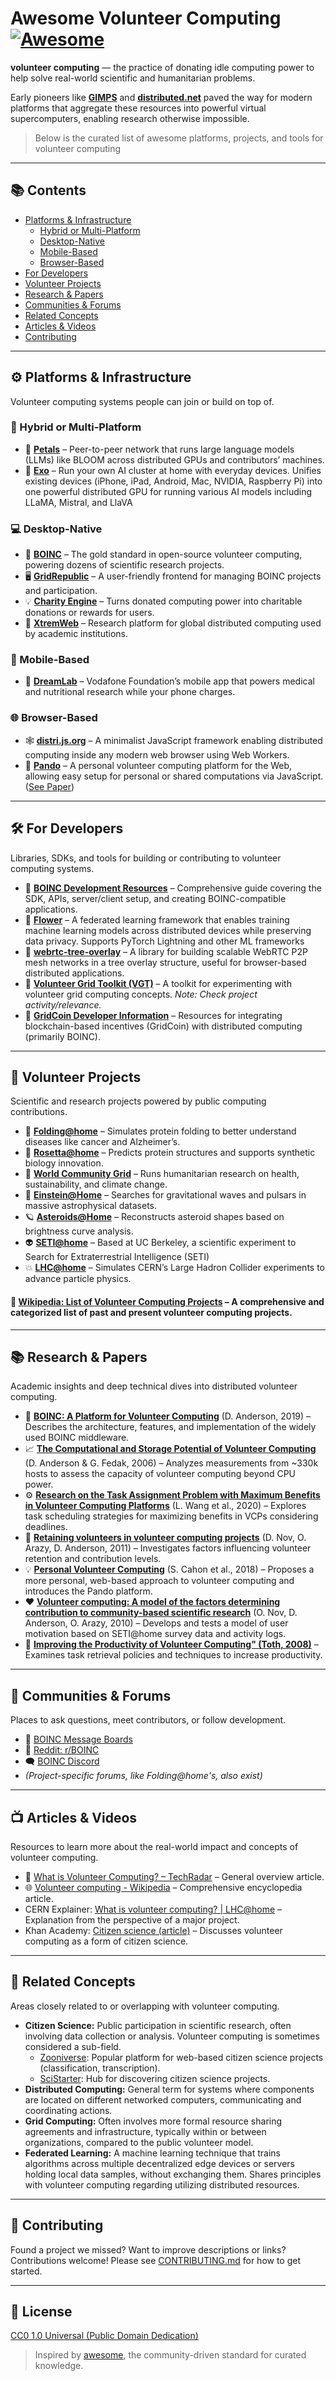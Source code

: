# Awesome Volunteer Computing [![Awesome](https://awesome.re/badge.svg)](https://awesome.re)

**volunteer computing** — the practice of donating idle computing power to help solve real-world scientific and humanitarian problems.

Early pioneers like **[GIMPS](https://www.mersenne.org/)**  and **[distributed.net](https://www.distributed.net/)** paved the way for modern platforms that aggregate these resources into powerful virtual supercomputers, enabling research otherwise impossible.
> Below is the curated list of awesome platforms, projects, and tools for volunteer computing
---

## 📚 Contents

- [Platforms & Infrastructure](#platforms--infrastructure)
  - [Hybrid or Multi-Platform](#hybrid-or-multi-platform)
  - [Desktop-Native](#desktop-native)
  - [Mobile-Based](#mobile-based)
  - [Browser-Based](#browser-based)
- [For Developers](#for-developers)
- [Volunteer Projects](#volunteer-projects)
- [Research & Papers](#research--papers)
- [Communities & Forums](#communities--forums)
- [Related Concepts](#related-concepts)
- [Articles & Videos](#articles--videos)
- [Contributing](#contributing)

---

## ⚙️ Platforms & Infrastructure

Volunteer computing systems people can join or build on top of.

### 🧬 Hybrid or Multi-Platform

- 🌸 **[Petals](https://petals.dev/)** – Peer-to-peer network that runs large language models (LLMs) like BLOOM across distributed GPUs and contributors’ machines.
- 🧱 **[Exo](https://github.com/exo-explore/exo)** – Run your own AI cluster at home with everyday devices. Unifies existing devices (iPhone, iPad, Android, Mac, NVIDIA, Raspberry Pi) into one powerful distributed GPU for running various AI models including LLaMA, Mistral, and LlaVA

### 💻 Desktop-Native

- 🧩 **[BOINC](https://boinc.berkeley.edu/)** – The gold standard in open-source volunteer computing, powering dozens of scientific research projects.
- 🖥️ **[GridRepublic](https://www.gridrepublic.org/)** – A user-friendly frontend for managing BOINC projects and participation.
- 💡 **[Charity Engine](https://www.charityengine.com/)** – Turns donated computing power into charitable donations or rewards for users.
- 🧪 **[XtremWeb](http://www.xtremweb.net/)** – Research platform for global distributed computing used by academic institutions.

### 📱 Mobile-Based

- 📲 **[DreamLab](https://www.vodafone.com/vodafone-foundation/focus-areas/dreamlab-app)** – Vodafone Foundation’s mobile app that powers medical and nutritional research while your phone charges.

### 🌐 Browser-Based

- 🕸️ **[distri.js.org](https://distri.js.org/)** – A minimalist JavaScript framework enabling distributed computing inside any modern web browser using Web Workers.
- 🐼 **[Pando](https://github.com/pando-project/pando)** – A personal volunteer computing platform for the Web, allowing easy setup for personal or shared computations via JavaScript. ([See Paper](https://arxiv.org/vc/arxiv/papers/1804/1804.01482v1.pdf))

---

## 🛠️ For Developers

Libraries, SDKs, and tools for building or contributing to volunteer computing systems.

- 🧰 **[BOINC Development Resources](https://boinc.berkeley.edu/trac/wiki/SoftwareDevelopment)** – Comprehensive guide covering the SDK, APIs, server/client setup, and creating BOINC-compatible applications.
- 🌸 **[Flower](https://github.com/adap/flower)** – A federated learning framework that enables training machine learning models across distributed devices while preserving data privacy. Supports PyTorch Lightning and other ML frameworks
- 🌳 **[webrtc-tree-overlay](https://github.com/elavoie/webrtc-tree-overlay)** – A library for building scalable WebRTC P2P mesh networks in a tree overlay structure, useful for browser-based distributed applications.
- 🔧 **[Volunteer Grid Toolkit (VGT)](https://sourceforge.net/projects/vgt/)** – A toolkit for experimenting with volunteer grid computing concepts. *Note: Check project activity/relevance.*
- 🔗 **[GridCoin Developer Information](https://wiki.gridcoin.us/Developer-Information)** – Resources for integrating blockchain-based incentives (GridCoin) with distributed computing (primarily BOINC).

---

## 🧪 Volunteer Projects

Scientific and research projects powered by public computing contributions.

- 🔬 **[Folding@home](https://foldingathome.org/)** – Simulates protein folding to better understand diseases like cancer and Alzheimer’s.
- 🧬 **[Rosetta@home](https://boinc.bakerlab.org/)** – Predicts protein structures and supports synthetic biology innovation.
- 🌱 **[World Community Grid](https://www.worldcommunitygrid.org/)** – Runs humanitarian research on health, sustainability, and climate change.
- 🌌 **[Einstein@Home](https://einsteinathome.org/)** – Searches for gravitational waves and pulsars in massive astrophysical datasets.
- 🪐 **[Asteroids@Home](http://asteroidsathome.net/)** – Reconstructs asteroid shapes based on brightness curve analysis.
- 👽 **[SETI@home](https://setiathome.berkeley.edu/)** –  Based at UC Berkeley, a scientific experiment to Search for Extraterrestrial Intelligence (SETI)
- 💥 **[LHC@home](https://lhcathome.web.cern.ch/)** – Simulates CERN’s Large Hadron Collider experiments to advance particle physics.

####  📘 [Wikipedia: List of Volunteer Computing Projects](https://en.wikipedia.org/wiki/List_of_volunteer_computing_projects) – A comprehensive and categorized list of past and present volunteer computing projects.

---

## 📚 Research & Papers

Academic insights and deep technical dives into distributed volunteer computing.

- 📄 **[BOINC: A Platform for Volunteer Computing](https://arxiv.org/pdf/1903.01699)** (D. Anderson, 2019) – Describes the architecture, features, and implementation of the widely used BOINC middleware.
- 📈 **[The Computational and Storage Potential of Volunteer Computing](https://www.researchgate.net/publication/4241887_The_Computational_and_Storage_Potential_of_Volunteer_Computing)** (D. Anderson & G. Fedak, 2006) – Analyzes measurements from ~330k hosts to assess the capacity of volunteer computing beyond CPU power.
- ⚙️ **[Research on the Task Assignment Problem with Maximum Benefits in Volunteer Computing Platforms](https://www.mdpi.com/2073-8994/12/5/862)** (L. Wang et al., 2020) – Explores task scheduling strategies for maximizing benefits in VCPs considering deadlines.
- 👥 **[Retaining volunteers in volunteer computing projects](https://www.researchgate.net/publication/45461278_Retaining_volunteers_in_volunteer_computing_projects)** (D. Nov, O. Arazy, D. Anderson, 2011) – Investigates factors influencing volunteer retention and contribution levels.
- 💡 **[Personal Volunteer Computing](https://arxiv.org/vc/arxiv/papers/1804/1804.01482v1.pdf)** (S. Cahon et al., 2018) – Proposes a more personal, web-based approach to volunteer computing and introduces the Pando platform.
- ❤️ **[Volunteer computing: A model of the factors determining contribution to community-based scientific research](https://dl.acm.org/doi/abs/10.1145/1772690.1772766)** (O. Nov, D. Anderson, O. Arazy, 2010) – Develops and tests a model of user motivation based on SETI@home survey data and activity logs.
- 📄 **[Improving the Productivity of Volunteer Computing" (Toth, 2008)](https://digital.wpi.edu/concern/etds/kk91fk601?locale=en)** – Examines task retrieval policies and techniques to increase productivity.

---

## 👥 Communities & Forums

Places to ask questions, meet contributors, or follow development.

- 💬 [BOINC Message Boards](https://boinc.berkeley.edu/dev/forum_index.php)
- 📢 [Reddit: r/BOINC](https://www.reddit.com/r/BOINC/)
- 🗨️ [BOINC Discord](https://discord.gg/boinc)
- *(Project-specific forums, like Folding@home's, also exist)*

---

## 📺 Articles & Videos

Resources to learn more about the real-world impact and concepts of volunteer computing.

- 📰 [What is Volunteer Computing? – TechRadar](https://www.techradar.com/news/what-is-volunteer-computing) – General overview article.
- 🌐 [Volunteer computing - Wikipedia](https://en.wikipedia.org/wiki/Volunteer_computing) – Comprehensive encyclopedia article.
-  CERN Explainer: [What is volunteer computing? | LHC@home](https://lhcathome.web.cern.ch/about/volunteer-computing) – Explanation from the perspective of a major project.
- Khan Academy: [Citizen science (article)](https://www.khanacademy.org/computing/computers-and-internet/xcae6f4a7ff015e7d:computing-innovations/xcae6f4a7ff015e7d:crowdsourcing-innovations/a/citizen-science) – Discusses volunteer computing as a form of citizen science.

---

## 🔗 Related Concepts

Areas closely related to or overlapping with volunteer computing.

- **Citizen Science:** Public participation in scientific research, often involving data collection or analysis. Volunteer computing is sometimes considered a sub-field.
    - [Zooniverse](https://www.zooniverse.org/): Popular platform for web-based citizen science projects (classification, transcription).
    - [SciStarter](https://scistarter.org/): Hub for discovering citizen science projects.
- **Distributed Computing:** General term for systems where components are located on different networked computers, communicating and coordinating actions.
- **Grid Computing:** Often involves more formal resource sharing agreements and infrastructure, typically within or between organizations, compared to the public volunteer model.
- **Federated Learning:** A machine learning technique that trains algorithms across multiple decentralized edge devices or servers holding local data samples, without exchanging them. Shares principles with volunteer computing regarding utilizing distributed resources.
---

## 🤝 Contributing

Found a project we missed? Want to improve descriptions or links? Contributions welcome! Please see [CONTRIBUTING.md](CONTRIBUTING.md) for how to get started.

---

## 📄 License

[CC0 1.0 Universal (Public Domain Dedication)](LICENSE)

> Inspired by [awesome](https://awesome.re), the community-driven standard for curated knowledge.
